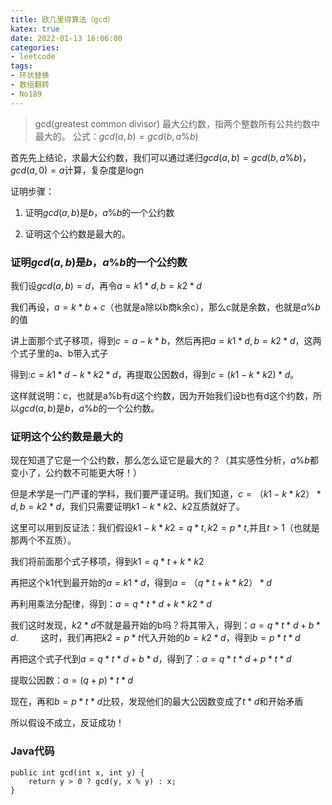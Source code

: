 ```yaml
---
title: 欧几里得算法（gcd）
katex: true
date: 2022-01-13 16:06:00
categories: 
- leetcode
tags:
- 环状替换
- 数组翻转
- No189
---
```


>gcd(greatest common divisor) 最大公约数，指两个整数所有公共约数中最大的。
>公式：$gcd(a,b)=gcd(b,a\%b)$

首先先上结论，求最大公约数，我们可以通过递归$gcd(a,b)=gcd(b,a\%b)$，$gcd(a,0)=a$计算，复杂度是logn

证明步骤：

1. 证明$gcd(a,b)$是$b$，$a \% b$的一个公约数

2. 证明这个公约数是最大的。

### 证明$gcd(a,b)$是$b$，$a\%b$的一个公约数
我们设$gcd(a,b)=d$，再令$a=k1*d,b=k2*d$

我们再设，$a=k*b+c$（也就是a除以b商k余c），那么c就是余数，也就是$a\%b$的值

讲上面那个式子移项，得到$c=a-k*b$，然后再把$a=k1*d,b=k2*d$，这两个式子里的a、b带入式子 

得到:$c=k1*d-k*k2*d$，再提取公因数d，得到$c=(k1-k*k2)*d$。

这样就说明：c，也就是a\%b有d这个约数，因为开始我们设b也有d这个约数，所以$gcd(a,b)$是$b$，$a\%b$的一个公约数。

### 证明这个公约数是最大的
现在知道了它是一个公约数，那么怎么证它是最大的？（其实感性分析，$a\%b$都变小了，公约数不可能更大呀！）

但是术学是一门严谨的学科，我们要严谨证明。我们知道，$c=（k1-k*k2）*d,b=k2*d$，我们只需要证明$k1-k*k2、k2$互质就好了。

这里可以用到反证法：我们假设$k1-k*k2=q*t,k2=p*t$,并且$t>1$（也就是那两个不互质）。

我们将前面那个式子移项，得到$k1=q*t+k*k2$

再把这个k1代到最开始的$a=k1*d$，得到$a=（q*t+k*k2）*d$

再利用乘法分配律，得到：$a=q*t*d+k*k2*d$

我们这时发现，$k2*d$不就是最开始的b吗？将其带入，得到：$a=q*t*d+b*d$.
 　　
这时，我们再把$k2=p*t$代入开始的$b=k2*d$，得到$b=p*t*d$

再把这个式子代到$a=q*t*d+b*d$，得到了：$a=q*t*d+p*t*d$

提取公因数：$a=(q+p)*t*d$

现在，再和$b=p*t*d$比较，发现他们的最大公因数变成了$t*d$和开始矛盾

所以假设不成立，反证成功！
 　　

### Java代码
```
public int gcd(int x, int y) {
	return y > 0 ? gcd(y, x % y) : x;
}	
```

